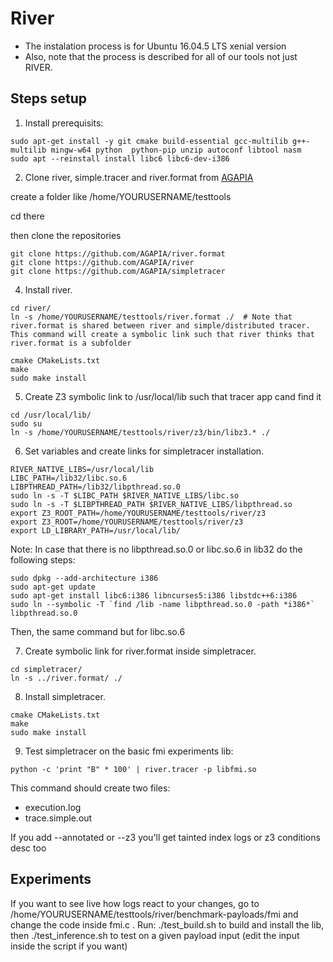 # River 

- The instalation process is for Ubuntu 16.04.5 LTS xenial version
- Also, note that the process is described for all of our tools not just RIVER.

## Steps setup 

1. Install prerequisits:

```
sudo apt-get install -y git cmake build-essential gcc-multilib g++-multilib mingw-w64 python  python-pip unzip autoconf libtool nasm
sudo apt --reinstall install libc6 libc6-dev-i386
```

2. Clone river, simple.tracer and river.format from [AGAPIA](https://github.com/AGAPIA)

create a folder like /home/YOURUSERNAME/testtools

cd there

then clone the repositories
```
git clone https://github.com/AGAPIA/river.format
git clone https://github.com/AGAPIA/river
git clone https://github.com/AGAPIA/simpletracer
```

4. Install river.

```
cd river/
ln -s /home/YOURUSERNAME/testtools/river.format ./  # Note that river.format is shared between river and simple/distributed tracer. This command will create a symbolic link such that river thinks that river.format is a subfolder
```

```
cmake CMakeLists.txt
make
sudo make install
``` 

5. Create Z3 symbolic link to /usr/local/lib such that tracer app cand find it

```
cd /usr/local/lib/
sudo su
ln -s /home/YOURUSERNAME/testtools/river/z3/bin/libz3.* ./
```

6. Set variables and create links for simpletracer installation.
```
RIVER_NATIVE_LIBS=/usr/local/lib
LIBC_PATH=/lib32/libc.so.6
LIBPTHREAD_PATH=/lib32/libpthread.so.0
sudo ln -s -T $LIBC_PATH $RIVER_NATIVE_LIBS/libc.so
sudo ln -s -T $LIBPTHREAD_PATH $RIVER_NATIVE_LIBS/libpthread.so
export Z3_ROOT_PATH=/home/YOURUSERNAME/testtools/river/z3
export Z3_ROOT=/home/YOURUSERNAME/testtools/river/z3
export LD_LIBRARY_PATH=/usr/local/lib/
```

Note: In case that there is no libpthread.so.0 or libc.so.6 in lib32 do the following steps:
```
sudo dpkg --add-architecture i386
sudo apt-get update
sudo apt-get install libc6:i386 libncurses5:i386 libstdc++6:i386
sudo ln --symbolic -T `find /lib -name libpthread.so.0 -path *i386*` libpthread.so.0
```
Then, the same command but for libc.so.6


7. Create symbolic link for river.format inside simpletracer.
```
cd simpletracer/
ln -s ../river.format/ ./
```

8. Install simpletracer.
```
cmake CMakeLists.txt
make
sudo make install
```

9. Test simpletracer on the basic fmi experiments lib:
```
python -c 'print "B" * 100' | river.tracer -p libfmi.so
``` 

This command should create two files:
- execution.log
- trace.simple.out

If you add --annotated or --z3 you'll get tainted index logs or z3 conditions desc too



## Experiments 
If you want to see live how logs react to your changes, go to /home/YOURUSERNAME/testtools/river/benchmark-payloads/fmi and change the code inside fmi.c .  Run: ./test_build.sh to build and install the lib, then ./test_inference.sh to test on a given payload input (edit the input inside the script if you want)

